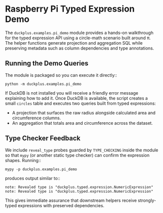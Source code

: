 # Raspberry Pi Typed Expression Demo

The `duckplus.examples.pi_demo` module provides a hands-on walkthrough for the
typed expression API using a circle-math scenario built around π.  The helper
functions generate projection and aggregation SQL while preserving metadata such
as column dependencies and type annotations.

## Running the Demo Queries

The module is packaged so you can execute it directly::

    python -m duckplus.examples.pi_demo

If DuckDB is not installed you will receive a friendly error message explaining
how to add it.  Once DuckDB is available, the script creates a small `circles`
table and executes two queries built from typed expressions:

* A projection that surfaces the raw radius alongside calculated area and
  circumference columns.
* An aggregation that totals area and circumference across the dataset.

## Type Checker Feedback

We include ``reveal_type`` probes guarded by ``TYPE_CHECKING`` inside the module
so that ``mypy`` (or another static type checker) can confirm the expression
shapes.  Running::

    mypy -p duckplus.examples.pi_demo

produces output similar to::

    note: Revealed type is "duckplus.typed.expression.NumericExpression"
    note: Revealed type is "duckplus.typed.expression.NumericExpression"

This gives immediate assurance that downstream helpers receive strongly-typed
expressions with preserved dependencies.
